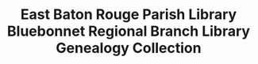 ---
layout: repo
title: "East Baton Rouge Parish Library Bluebonnet Regional Branch Library Genealogy Collection"
id: 25273
permalink: repos/25273/
---